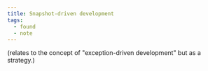```yaml
---
title: Snapshot-driven development
tags:
  - found
  - note
---
```


(relates to the concept of "exception-driven development" but as a strategy.)
